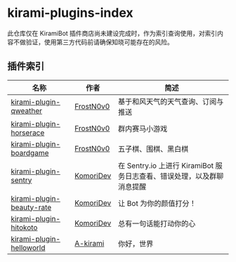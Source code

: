 # kirami-plugins-index
此仓库仅在 KiramiBot 插件商店尚未建设完成时，作为索引查询使用，对索引内容不做验证，使用第三方代码前请确保知晓可能存在的风险。

## 插件索引

| 名称 | 作者 | 简述 |
| --- | --- | --- |
| [kirami-plugin-qweather](https://github.com/FrostN0v0/kirami-plugin-qweather) | [FrostN0v0](https://github.com/FrostN0v0) | 基于和风天气的天气查询、订阅与推送 |
| [kirami-plugin-horserace](https://github.com/FrostN0v0/kirami-plugin-horserace) | [FrostN0v0](https://github.com/FrostN0v0) | 群内赛马小游戏 |
| [kirami-plugin-boardgame](https://github.com/FrostN0v0/kirami-plugin-boardgame) | [FrostN0v0](https://github.com/FrostN0v0) | 五子棋、围棋、黑白棋 |
| [kirami-plugin-sentry](https://github.com/KomoriDev/kirami-plugin-sentry) | [KomoriDev](https://github.com/KomoriDev) | 在 Sentry.io 上进行 KiramiBot 服务日志查看、错误处理，以及群聊消息提醒 |
| [kirami-plugin-beauty-rate](https://github.com/KomoriDev/kirami-plugin-beauty-rate) | [KomoriDev](https://github.com/KomoriDev) | 让 Bot 为你的颜值打分！ |
| [kirami-plugin-hitokoto](https://github.com/KomoriDev/kirami-plugin-hitokoto) | [KomoriDev](https://github.com/KomoriDev) | 总有一句话能打动你的心 |
| [kirami-plugin-helloworld](https://github.com/A-kirami/kirami-plugin-helloworld) | [A-kirami](https://github.com/A-kirami) | 你好，世界 |

